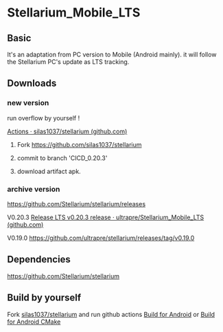 # Stellarium_Mobile_LTS


## Basic

It's an adaptation from PC version to Mobile (Android mainly). it will follow the Stellarium PC's update as LTS tracking.

## Downloads

### new version

run overflow by yourself !

[Actions · silas1037/stellarium (github.com)](https://github.com/silas1037/stellarium/actions?query=workflow%3A"Build+for+Android")

1. Fork https://github.com/silas1037/stellarium

2. commit to branch 'CICD_0.20.3'

3. download artifact apk.

### archive version

https://github.com/Stellarium/stellarium/releases

V0.20.3 [Release LTS v0.20.3 release · ultrapre/Stellarium_Mobile_LTS (github.com)](https://github.com/ultrapre/Stellarium_Mobile_LTS/releases/tag/v0.20.3)

V0.19.0 https://github.com/ultrapre/stellarium/releases/tag/v0.19.0

## Dependencies

https://github.com/Stellarium/stellarium

## Build by yourself

Fork [silas1037/stellarium](https://github.com/silas1037/stellarium) and run github actions [Build for Android](https://github.com/silas1037/stellarium/actions?query=workflow%3A"Build+for+Android") or [Build for Android CMake](https://github.com/silas1037/stellarium/actions?query=workflow%3A"Build+for+Android+CMake")
